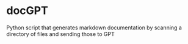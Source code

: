 # docGPT
Python script that generates markdown documentation by scanning a directory of files and sending those to GPT
